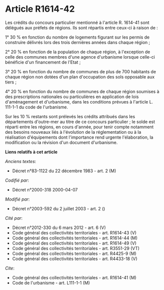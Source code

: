 # Article R1614-42

Les crédits du concours particulier mentionné à l'article R. 1614-41 sont délégués aux préfets de régions. Ils sont répartis
entre ceux-ci à raison de :

1° 30 % en fonction du nombre de logements figurant sur les permis de construire délivrés lors des trois dernières années
dans chaque région ;

2° 20 % en fonction de la population de chaque région, à l'exception de celle des communes membres d'une agence d'urbanisme
lorsque celle-ci bénéficie d'un financement de l'Etat ;

3° 20 % en fonction du nombre de communes de plus de 700 habitants de chaque région non dotées d'un plan d'occupation des
sols opposable aux tiers ;

4° 20 % en fonction du nombre de communes de chaque région soumises à des prescriptions nationales ou particulières en
application de lois d'aménagement et d'urbanisme, dans les conditions prévues à l'article L. 111-1-1 du code de l'urbanisme.

Sur les 10 % restants sont prélevés les crédits attribués dans les départements d'outre-mer au titre de ce concours
particulier ; le solde est réparti entre les régions, en cours d'année, pour tenir compte notamment des besoins nouveaux liés
à l'évolution de la réglementation ou à la réalisation d'équipements dont l'importance rend urgente l'élaboration, la
modification ou la révision d'un document d'urbanisme.

**Liens relatifs à cet article**

_Anciens textes_:

  - Décret n°83-1122 du 22 décembre 1983 - art. 2 (M)

_Codifié par_:

  - Décret n°2000-318 2000-04-07

_Modifié par_:

  - Décret n°2003-592 du 2 juillet 2003 - art. 2 ()

_Cité par_:

  - Décret n°2012-330 du 6 mars 2012 - art. 6 (V)
  - Code général des collectivités territoriales - art. R1614-43 (V)
  - Code général des collectivités territoriales - art. R1614-44 (M)
  - Code général des collectivités territoriales - art. R1614-49 (V)
  - Code général des collectivités territoriales - art. R3551-29 (VT)
  - Code général des collectivités territoriales - art. R4425-9 (M)
  - Code général des collectivités territoriales - art. R4433-18 (V)

_Cite_:

  - Code général des collectivités territoriales - art. R1614-41 (M)
  - Code de l'urbanisme - art. L111-1-1 (M)
